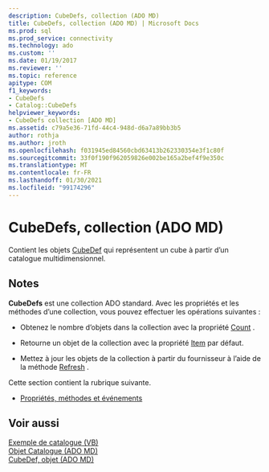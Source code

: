 ```yaml
---
description: CubeDefs, collection (ADO MD)
title: CubeDefs, collection (ADO MD) | Microsoft Docs
ms.prod: sql
ms.prod_service: connectivity
ms.technology: ado
ms.custom: ''
ms.date: 01/19/2017
ms.reviewer: ''
ms.topic: reference
apitype: COM
f1_keywords:
- CubeDefs
- Catalog::CubeDefs
helpviewer_keywords:
- CubeDefs collection [ADO MD]
ms.assetid: c79a5e36-71fd-44c4-948d-d6a7a89bb3b5
author: rothja
ms.author: jroth
ms.openlocfilehash: f031945ed84560cbd63413b262330354e3f1c80f
ms.sourcegitcommit: 33f0f190f962059826e002be165a2bef4f9e350c
ms.translationtype: MT
ms.contentlocale: fr-FR
ms.lasthandoff: 01/30/2021
ms.locfileid: "99174296"
---
```

# <a name="cubedefs-collection-ado-md"></a>CubeDefs, collection (ADO MD)
Contient les objets [CubeDef](./cubedef-object-ado-md.md) qui représentent un cube à partir d’un catalogue multidimensionnel.  
  
## <a name="remarks"></a>Notes  
 **CubeDefs** est une collection ADO standard. Avec les propriétés et les méthodes d’une collection, vous pouvez effectuer les opérations suivantes :  
  
-   Obtenez le nombre d’objets dans la collection avec la propriété [Count](../ado-api/count-property-ado.md) .  
  
-   Retourne un objet de la collection avec la propriété [Item](../ado-api/item-property-ado.md) par défaut.  
  
-   Mettez à jour les objets de la collection à partir du fournisseur à l’aide de la méthode [Refresh](../ado-api/refresh-method-ado.md) .  
  
 Cette section contient la rubrique suivante.  
  
-   [Propriétés, méthodes et événements](./cubedefs-collection-properties-methods-and-events.md)  
  
## <a name="see-also"></a>Voir aussi  
 [Exemple de catalogue (VB)](./catalog-example-vb.md)   
 [Objet Catalogue (ADO MD)](./catalog-object-ado-md.md)   
 [CubeDef, objet (ADO MD)](./cubedef-object-ado-md.md)